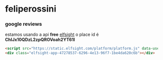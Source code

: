 # feliperossini

### google reviews
estamos usando a api **free** [elfsight](https://dash.elfsight.com) o place id é **ChIJx10QDzL2zpQROVoah2YT61I**
~~~html
<script src="https://static.elfsight.com/platform/platform.js" data-use-service-core defer></script>
<div class="elfsight-app-47278537-6296-4e13-96f7-1be4da620c6b"></div>
~~~